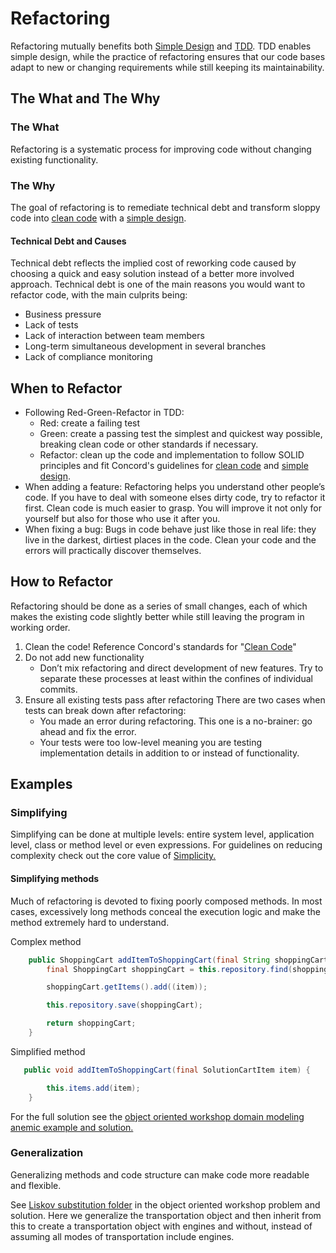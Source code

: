 # Refactoring

Refactoring mutually benefits both [Simple Design](/practices/simpleDesign/readme.md) and [TDD](/practices/refactoring/readme.md). TDD enables simple design, while the practice of refactoring ensures that our code bases adapt to new or changing requirements while still keeping its maintainability.

## The What and The Why

### The What

Refactoring is a systematic process for improving code without changing existing functionality.

### The Why

The goal of refactoring is to remediate technical debt and transform sloppy code into [clean code](/corevalues/cleancode/cleancode.md) with a [simple design](/practices/simpleDesign/readme.md).

#### Technical Debt and Causes

Technical debt reflects the implied cost of reworking code caused by choosing a quick and easy solution instead of a better more involved approach. Technical debt is one of the main reasons you would want to refactor code, with the main culprits being:

- Business pressure
- Lack of tests
- Lack of interaction between team members
- Long-term simultaneous development in several branches
- Lack of compliance monitoring

## When to Refactor

- Following Red-Green-Refactor in TDD:
  - Red: create a failing test
  - Green: create a passing test the simplest and quickest way possible, breaking clean code or other standards if necessary.
  - Refactor: clean up the code and implementation to follow SOLID principles and fit Concord's guidelines for [clean code](/corevalues/cleancode/cleancode.md) and [simple design](/practices/simpleDesign/readme.md).
- When adding a feature:
Refactoring helps you understand other people’s code. If you have to deal with someone elses dirty code, try to refactor it first. Clean code is much easier to grasp. You will improve it not only for yourself but also for those who use it after you.
- When fixing a bug:
Bugs in code behave just like those in real life: they live in the darkest, dirtiest places in the code. Clean your code and the errors will practically discover themselves.

## How to Refactor

Refactoring should be done as a series of small changes, each of which makes the existing code slightly better while still leaving the program in working order.

1. Clean the code! Reference Concord's standards for "[Clean Code](/corevalues/cleancode/cleancode.md)"
2. Do not add new functionality
    - Don’t mix refactoring and direct development of new features. Try to separate these processes at least within the confines of individual commits.
3. Ensure all existing tests pass after refactoring
There are two cases when tests can break down after refactoring:
    - You made an error during refactoring. This one is a no-brainer: go ahead and fix the error.
    - Your tests were too low-level meaning you are testing implementation details in addition to or instead of functionality.

## Examples

### Simplifying

Simplifying can be done at multiple levels: entire system level, application level, class or method level or even expressions. For guidelines on reducing complexity check out the core value of [Simplicity.](/corevalues/simplicity/simplicity.md)

#### Simplifying methods

Much of refactoring is devoted to fixing poorly composed methods. In most cases, excessively long methods conceal the execution logic and make the method extremely hard to understand.

Complex method

```java
    public ShoppingCart addItemToShoppingCart(final String shoppingCartId, final CartItem item) {
        final ShoppingCart shoppingCart = this.repository.find(shoppingCartId);

        shoppingCart.getItems().add((item));

        this.repository.save(shoppingCart);

        return shoppingCart;
    }
```

Simplified method

```java
   public void addItemToShoppingCart(final SolutionCartItem item) {

        this.items.add(item);
    }
```

For the full solution see the [object oriented workshop domain modeling anemic example and solution.](oo-workshop/mobprogrammingexercises/src/main/java/com/example/domainmodeling/anemic)

### Generalization

Generalizing methods and code structure can make code more readable and flexible.

See [Liskov substitution folder](oo-workshop/mobprogrammingexercises/src/main/java/com/example/liskovsubstitution/mobprogramming) in the object oriented workshop problem and solution. Here we generalize the transportation object and then inherit from this to create a transportation object with engines and without, instead of assuming all modes of transportation include engines.
